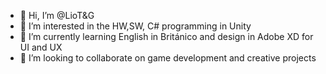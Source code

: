 - 👋 Hi, I’m @LioT&G
- 👀 I’m interested in the HW,SW, C# programming in Unity
- 🌱 I’m currently learning English in Británico and design in Adobe XD for UI and UX
- 💞️ I’m looking to collaborate on game development and creative projects

<!---
LioTG/LioTG is a ✨ special ✨ repository because its `README.md` (this file) appears on your GitHub profile.
You can click the Preview link to take a look at your changes.
--->
